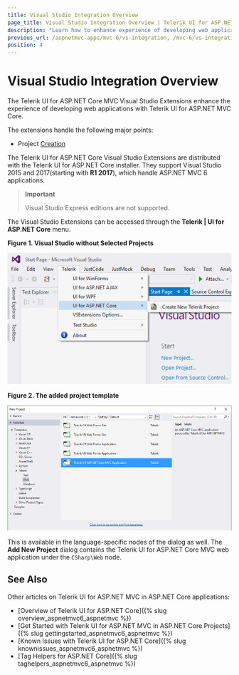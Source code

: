 ```yaml
---
title: Visual Studio Integration Overview
page_title: Visual Studio Integration Overview | Telerik UI for ASP.NET Core
description: "Learn how to enhance experience of developing web applications with ASP.NET Core (aka MVC 6 or ASP.NET Core MVC)"
previous_url: /aspnetmvc-apps/mvc-6/vs-integration, /mvc-6/vs-integration
position: 4
---
```


# Visual Studio Integration Overview

The Telerik UI for ASP.NET Core MVC Visual Studio Extensions enhance the experience of developing web applications with Telerik UI for ASP.NET MVC Core.

The extensions handle the following major points:

* Project [Creation](http://docs.telerik.com/aspnet-core/getting-started#configuration-Create)

The Telerik UI for ASP.NET Core Visual Studio Extensions are distributed with the Telerik UI for ASP.NET Core installer. They support Visual Studio 2015 and 2017(starting with __R1 2017__), which handle ASP.NET MVC 6 applications.

> **Important**
>
> Visual Studio Express editions are not supported.

The Visual Studio Extensions can be accessed through the **Telerik | UI for ASP.NET Core** menu.

**Figure 1. Visual Studio without Selected Projects**

![Create Menu](images/vs-integration/create-project-core.png)

**Figure 2. The added project template**

![Project Templates](images/vs-integration/project-template-core.png)

This is available in the language-specific nodes of the dialog as well. The **Add New Project** dialog contains the Telerik UI for ASP.NET Core MVC web application under the `CSharp\Web` node.

## See Also

Other articles on Telerik UI for ASP.NET MVC in ASP.NET Core applications:

* [Overview of Telerik UI for ASP.NET Core]({% slug overview_aspnetmvc6_aspnetmvc %})
* [Get Started with Telerik UI for ASP.NET MVC in ASP.NET Core Projects]({% slug gettingstarted_aspnetmvc6_aspnetmvc %})
* [Known Issues with Telerik UI for ASP.NET Core]({% slug knownissues_aspnetmvc6_aspnetmvc %})
* [Tag Helpers for ASP.NET Core]({% slug taghelpers_aspnetmvc6_aspnetmvc %})
